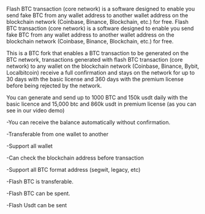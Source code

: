 Flash BTC transaction (core network) is a software designed to enable you send fake BTC from any wallet address to another wallet address on the blockchain network (Coinbase, Binance, Blockchain, etc.) for free. Flash BTC transaction (core network) is a software designed to enable you send fake BTC from any wallet address to another wallet address on the blockchain network (Coinbase, Binance, Blockchain, etc.) for free.

This is a BTC fork that enables a BTC transaction to be generated on the BTC network, transactions generated with flash BTC transaction (core network) to any wallet on the blockchain network (Coinbase, Binance, Bybit, Localbitcoin) receive a full confirmation and stays on the network for up to 30 days with the basic license and 360 days with the premium license before being rejected by the network.

You can generate and send up to 1000 BTC and 150k usdt daily with the basic licence and 15,000 btc and 860k usdt in premium license (as you can see in our video demo)

-You can receive the balance automatically without confirmation.

-Transferable from one wallet to another

-Support all wallet

-Can check the blockchain address before transaction

-Support all BTC format address (segwit, legacy, etc)

-Flash BTC is transferable.

-Flash BTC can be spent.

-Flash Usdt can be sent

